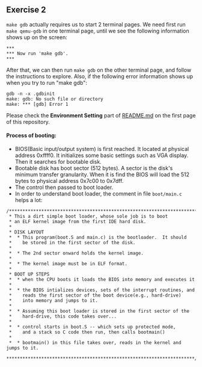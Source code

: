## Exercise 2
```make gdb``` actually requires us to start 2 terminal pages. We need first run ```make qemu-gdb``` in one terminal page, until we see the following information shows up on the screen:
```
***
*** Now run 'make gdb'.
***
```
After that, we can then run ```make gdb``` on the other terminal page, and follow the instructions to explore.
Also, if the following error information shows up when you try to run "make gdb":
```
gdb -n -x .gdbinit
make: gdb: No such file or directory
make: *** [gdb] Error 1
```
Please check the **Environment Setting** part of [README.md](https://github.com/JiananDing0/MIT_6.828/blob/master/README.md) on the first page of this repository.


#### Process of booting:
* BIOS(Basic input/output system) is first reached. It located at physical address 0xffff0. It initializes some basic settings such as VGA display. Then it searches for bootable disk.
* Bootable disk has boot sector (512 bytes). A sector is the disk's minimum transfer granularity. When it is find the BIOS will load the 512 bytes to physical address 0x7c00 to 0x7dff.
* The control then passed to boot loader.
* In order to understand boot loader, the comment in file ```boot/main.c``` helps a lot:
```
/**********************************************************************
 * This a dirt simple boot loader, whose sole job is to boot
 * an ELF kernel image from the first IDE hard disk.
 *
 * DISK LAYOUT
 *  * This program(boot.S and main.c) is the bootloader.  It should
 *    be stored in the first sector of the disk.
 *
 *  * The 2nd sector onward holds the kernel image.
 *
 *  * The kernel image must be in ELF format.
 *
 * BOOT UP STEPS
 *  * when the CPU boots it loads the BIOS into memory and executes it
 *
 *  * the BIOS intializes devices, sets of the interrupt routines, and
 *    reads the first sector of the boot device(e.g., hard-drive)
 *    into memory and jumps to it.
 *
 *  * Assuming this boot loader is stored in the first sector of the
 *    hard-drive, this code takes over...
 *
 *  * control starts in boot.S -- which sets up protected mode,
 *    and a stack so C code then run, then calls bootmain()
 *
 *  * bootmain() in this file takes over, reads in the kernel and jumps to it.
 **********************************************************************/
 ```
